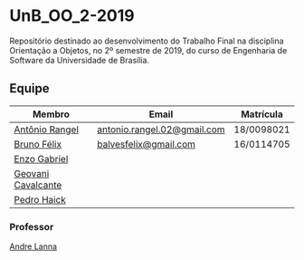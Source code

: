 # UnB_OO_2-2019
Repositório destinado ao desenvolvimento do Trabalho Final na disciplina Orientação a Objetos, no 2º semestre de 2019, do curso de Engenharia de Software da Universidade de Brasília.

## Equipe

|Membro|Email|Matrícula|
|--|--|--|
|[Antônio Rangel](https://https://github.com/AntonioRangelC)|antonio.rangel.02@gmail.com|18/0098021|
|[Bruno Félix](https://github.com/Bruno-Felix)|balvesfelix@gmail.com|16/0114705|
|[Enzo Gabriel](https://https://https://github.com/enzinxd)|||
|[Geovani Cavalcante](https://https://github.com/geovanicv)|||
|[Pedro Haick](https://github.com/peHaick)|||

### Professor
[Andre Lanna](https://github.com/andrelanna)
